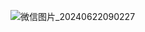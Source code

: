 ![微信图片_20240622090227](https://github.com/user-attachments/assets/61d7725d-d5e1-47ef-be30-fa2842b92507)
